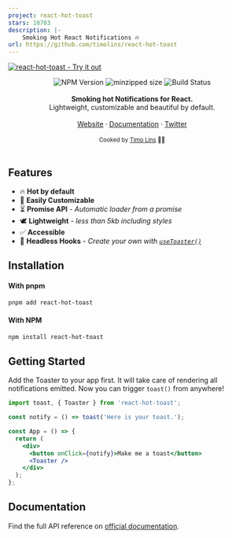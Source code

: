 ```yaml
---
project: react-hot-toast
stars: 10703
description: |-
    Smoking Hot React Notifications 🔥 
url: https://github.com/timolins/react-hot-toast
---
```


<a href="https://react-hot-toast.com/"><img alt="react-hot-toast - Try it out" src="https://github.com/timolins/react-hot-toast/raw/main/assets/header.svg"/></a>

<div align="center">
    <img src="https://badgen.net/npm/v/react-hot-toast" alt="NPM Version" />
  <img src="https://badgen.net/bundlephobia/minzip/react-hot-toast" alt="minzipped size"/>
    <img src="https://github.com/timolins/react-hot-toast/workflows/CI/badge.svg" alt="Build Status" />
</a>
</div>
<br />
<div align="center"><strong>Smoking hot  Notifications for React.</strong></div>
<div align="center"> Lightweight, customizable and beautiful by default.</div>
<br />
<div align="center">
<a href="https://react-hot-toast.com/">Website</a> 
<span> · </span>
<a href="https://react-hot-toast.com/docs">Documentation</a> 
<span> · </span>
<a href="https://twitter.com/timolins">Twitter</a>
</div>

<br />
<div align="center">
  <sub>Cooked by <a href="https://twitter.com/timolins">Timo Lins</a> 👨‍🍳</sub>
</div>

<br />

## Features

- 🔥 **Hot by default**
- 🔩 **Easily Customizable**
- ⏳ **Promise API** - _Automatic loader from a promise_
- 🕊 **Lightweight** - _less than 5kb including styles_
- ✅ **Accessible**
- 🤯 **Headless Hooks** - _Create your own with [`useToaster()`](https://react-hot-toast.com/docs/use-toaster)_

## Installation

#### With pnpm

```sh
pnpm add react-hot-toast
```

#### With NPM

```sh
npm install react-hot-toast
```

## Getting Started

Add the Toaster to your app first. It will take care of rendering all notifications emitted. Now you can trigger `toast()` from anywhere!

```jsx
import toast, { Toaster } from 'react-hot-toast';

const notify = () => toast('Here is your toast.');

const App = () => {
  return (
    <div>
      <button onClick={notify}>Make me a toast</button>
      <Toaster />
    </div>
  );
};
```

## Documentation

Find the full API reference on [official documentation](https://react-hot-toast.com/docs).

